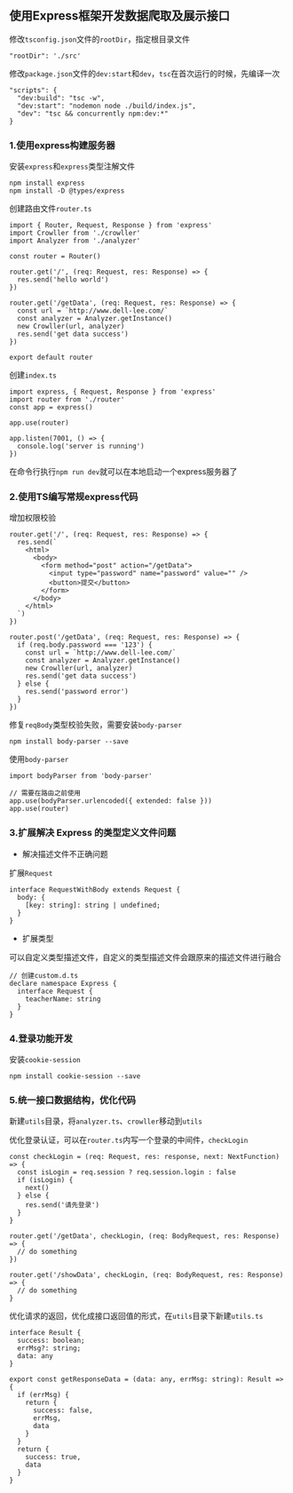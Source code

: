 ## 使用Express框架开发数据爬取及展示接口

修改`tsconfig.json`文件的`rootDir`，指定根目录文件

```
"rootDir": './src'
```

修改`package.json`文件的`dev:start`和`dev`，`tsc`在首次运行的时候，先编译一次

```
"scripts": {
  "dev:build": "tsc -w",
  "dev:start": "nodemon node ./build/index.js",
  "dev": "tsc && concurrently npm:dev:*"
}
```

### 1.使用express构建服务器

安装`express`和`express`类型注解文件

```
npm install express
npm install -D @types/express
```

创建路由文件`router.ts`

```
import { Router, Request, Response } from 'express'
import Crowller from './crowller'
import Analyzer from './analyzer'

const router = Router()

router.get('/', (req: Request, res: Response) => {
  res.send('hello world')
})

router.get('/getData', (req: Request, res: Response) => {
  const url = `http://www.dell-lee.com/`
  const analyzer = Analyzer.getInstance()
  new Crowller(url, analyzer)
  res.send('get data success')
})

export default router
```

创建`index.ts`

```
import express, { Request, Response } from 'express'
import router from './router'
const app = express()

app.use(router)

app.listen(7001, () => {
  console.log('server is running')
})

```

在命令行执行`npm run dev`就可以在本地启动一个express服务器了


### 2.使用TS编写常规express代码

增加权限校验

```
router.get('/', (req: Request, res: Response) => {
  res.send(`
    <html>
      <body>
        <form method="post" action="/getData">
          <input type="password" name="password" value="" />
          <button>提交</button>
        </form>
      </body>
    </html>
  `)
})

router.post('/getData', (req: Request, res: Response) => {
  if (req.body.password === '123') {
    const url = `http://www.dell-lee.com/`
    const analyzer = Analyzer.getInstance()
    new Crowller(url, analyzer)
    res.send('get data success')
  } else {
    res.send('password error')
  }
})
```

修复`reqBody`类型校验失败，需要安装`body-parser`

```
npm install body-parser --save
```

使用`body-parser`

```
import bodyParser from 'body-parser'

// 需要在路由之前使用
app.use(bodyParser.urlencoded({ extended: false }))
app.use(router)
```

### 3.扩展解决 Express 的类型定义文件问题

- 解决描述文件不正确问题

扩展`Request`
```
interface RequestWithBody extends Request {
  body: {
    [key: string]: string | undefined;
  }
}
```

- 扩展类型

可以自定义类型描述文件，自定义的类型描述文件会跟原来的描述文件进行融合
```
// 创建custom.d.ts
declare namespace Express {
  interface Request {
    teacherName: string
  }
}
```

### 4.登录功能开发

安装`cookie-session`

```
npm install cookie-session --save
```

### 5.统一接口数据结构，优化代码

新建`utils`目录，将`analyzer.ts`、`crowller`移动到`utils`

优化登录认证，可以在`router.ts`内写一个登录的中间件，`checkLogin`

```
const checkLogin = (req: Request, res: response, next: NextFunction) => {
  const isLogin = req.session ? req.session.login : false
  if (isLogin) {
    next()
  } else {
    res.send('请先登录')
  }
}

router.get('/getData', checkLogin, (req: BodyRequest, res: Response) => {
  // do something
})

router.get('/showData', checkLogin, (req: BodyRequest, res: Response) => {
  // do something
}
```

优化请求的返回，优化成接口返回值的形式，在`utils`目录下新建`utils.ts`

```
interface Result {
  success: boolean;
  errMsg?: string;
  data: any
}

export const getResponseData = (data: any, errMsg: string): Result => {
  if (errMsg) {
    return {
      success: false,
      errMsg,
      data
    }
  }
  return {
    success: true,
    data
  }
}
```




